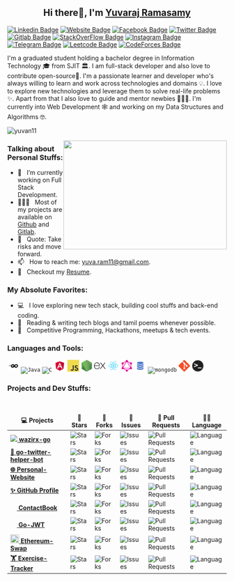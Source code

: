 ### <h2 align="center">Hi there👋, I'm [Yuvaraj Ramasamy](https://github.com/yuvan11/)</h2> 
[![Linkedin Badge](https://img.shields.io/badge/-LinkedIn-0e76a8?style=flat-square&logo=Linkedin&logoColor=white)](https://linkedin.com/in/yuvan11/)
[![Website Badge](https://img.shields.io/badge/Website-3b5998?style=flat-square&logo=google-chrome&logoColor=white)](https://yuvan11.github.io/personal_website/)
[![Facebook Badge](https://img.shields.io/badge/FaceBook-3b5998?style=flat-square&logo=Facebook&logoColor=white)](https://www.facebook.com/people/Yuvaraj/100004464395583/)
[![Twitter Badge](https://img.shields.io/badge/Twitter-3b5998?style=flat-square&logo=Twitter&logoColor=white)](https://mobile.twitter.com/yuvaraj_11_/)
[![Gitlab Badge](https://img.shields.io/badge/-Gitlab-00acee?style=flat-square&logo=GitLab&logoColor=white)](https://gitlab.com/yuvan11)
[![StackOverFlow Badge](https://img.shields.io/badge/-StackOverFlow-00acee?style=flat-square&logo=StackOverFlow&logoColor=white)](https://stackoverflow.com/users/13635342/yuvaraj)
[![Instagram Badge](https://img.shields.io/badge/-Instagram-e4405f?style=flat-square&logo=Instagram&logoColor=white)](https://www.instagram.com/yuvarajr11/)
[![Telegram Badge](https://img.shields.io/badge/-Telegram-0088cc?style=flat-square&logo=Telegram&logoColor=white)](https://t.me/explorer_11/)
[![Leetcode Badge](https://img.shields.io/badge/-LeetCode-00aceee?style=flat-square&logo=Leetcode&logoColor=yellow)](https://leetcode.com/yuvan11/)
[![CodeForces Badge](https://img.shields.io/badge/-CodeForces-00acee?style=flat-square&logo=CodeForces&logoColor=white)](https://codeforces.com/profile/yuvaraj_11)









I'm a graduated student holding a bachelor degree in Information Technology 🎓 from SJIT 🏛. I am full-stack developer and also love to contribute open-source🎯. I'm a passionate learner and developer who's always willing to learn and work across technologies and domains 💡. I love to explore new technologies and leverage them to solve real-life problems ✨. Apart from that I also love to guide and mentor newbies 👨🏻‍💻. I'm currently into Web Development 🕸️ and working on my Data Structures and Algorithms 🤓.

<p align="left"> <img src="https://komarev.com/ghpvc/?username=yuvan11&label=Profile%20views&color=0e75b6&style=flat" alt="yuvan11" /> </p>

<img align="right" height="250" width="375" alt="" src="https://user-images.githubusercontent.com/49576526/120935863-64452280-c722-11eb-86c8-d6d75e3a43de.png" />

### Talking about Personal Stuffs:

- 🚀 &nbsp; I’m currently working on Full Stack Development.
- 👨🏻‍💻 &nbsp; Most of my projects are available on [Github](https://github.com/yuvan11) and [Gitlab](https://gitlab.com/yuvan11).
- 👾 &nbsp; Quote: Take risks and move forward.
- 📫 &nbsp; How to reach me: yuva.ram11@gmail.com.
- 📝 &nbsp; Checkout my [Resume](https://drive.google.com/file/d/1XTJvEBMH-ISIfy6aBseEzgA8RIED2rea/view?usp=sharing).

### My Absolute Favorites:

- 💻 &nbsp; I love exploring new tech stack, building cool stuffs and back-end coding.
- 📰 &nbsp; Reading & writing tech blogs and tamil poems whenever possible.
- 🍕 &nbsp; Competitive Programming, Hackathons, meetups & tech events.

### Languages and Tools:

<code><img height="27" src="https://raw.githubusercontent.com/github/explore/80688e429a7d4ef2fca1e82350fe8e3517d3494d/topics/go/go.png" alt="go"></code>
<code><img height="27" src="https://user-images.githubusercontent.com/49576526/120936503-bb98c200-c725-11eb-8278-a1447c76d241.png" alt="Java"></code>
<code><img height="27" src="https://user-images.githubusercontent.com/49576526/120936593-35c94680-c726-11eb-98d7-fac03f681f7a.png" alt="C"></code>
<code><img height="27" src="https://raw.githubusercontent.com/github/explore/80688e429a7d4ef2fca1e82350fe8e3517d3494d/topics/angular/angular.png" alt="Angular"></code>
<code><img height="27" src="https://raw.githubusercontent.com/github/explore/80688e429a7d4ef2fca1e82350fe8e3517d3494d/topics/javascript/javascript.png" alt="javascript"></code>
<code><img height="27" src="https://raw.githubusercontent.com/github/explore/80688e429a7d4ef2fca1e82350fe8e3517d3494d/topics/nodejs/nodejs.png" alt="nodejs"></code>
<code><img height="27" src="https://raw.githubusercontent.com/devicons/devicon/master/icons/express/express-original.svg" alt="expressjs"></code>
<code><img height="27" src="https://raw.githubusercontent.com/github/explore/80688e429a7d4ef2fca1e82350fe8e3517d3494d/topics/react/react.png" alt="react"></code>
<code><img height="27" src="https://raw.githubusercontent.com/github/explore/80688e429a7d4ef2fca1e82350fe8e3517d3494d/topics/graphql/graphql.png" alt="graphql"></code>
<code><img height="27" src="https://raw.githubusercontent.com/github/explore/80688e429a7d4ef2fca1e82350fe8e3517d3494d/topics/sql/sql.png" alt="sql"></code>
<code><img height="27" src="https://encrypted-tbn0.gstatic.com/images?q=tbn%3AANd9GcSTTzPAw-55ssm1Im594xYZ9eRQu2JylrkYLg&usqp=CAU" alt="mongodb"></code>
<code><img height="27" src="https://raw.githubusercontent.com/devicons/devicon/master/icons/git/git-original.svg" alt="git"></code>
<code><img height="27" src="https://raw.githubusercontent.com/github/explore/80688e429a7d4ef2fca1e82350fe8e3517d3494d/topics/terminal/terminal.png" alt="terminal">
</code>

### Projects and Dev Stuffs:

<!-- <details>	
  <summary><b>⚡ Github Stats</b></summary>

  <br />
  <img height="180em" src="https://github-readme-stats.vercel.app/api?username=yuvan11&show_icons=true&hide_border=true&&count_private=true&include_all_commits=true" />

</details>

<details>	
  <summary><b>☄️ Github Streaks</b></summary>

  <br />
  <img height="180em" src="https://github-readme-streak-stats.herokuapp.com?user=yuvan11&hide_border=true" />
</details> -->


<!--   <summary><b>🚀 Major Projects</b></summary> -->

  <br />
  <table>
    <thead align="center">
      <tr border: none;>
        <td><b>💻 Projects</b></td>
        <td><b>🌟 Stars</b></td>
        <td><b>🍴 Forks</b></td>
        <td><b>🐛 Issues</b></td>
        <td><b>🔔 Pull Requests</b></td>
        <td><b>👨‍💻 Language</b></td>
      </tr>
    </thead>
    <tbody>
	        <tr>
	   <td><a href="https://github.com/yuvan11/wazirx-go"><b> 
	<img  src="https://user-images.githubusercontent.com/49576526/159121117-411241bb-5128-468d-aeef-bee74aff23cd.svg" height="25"> wazirx-go</b></a>
	</td>
        <td><img alt="Stars" src="https://img.shields.io/github/stars/yuvan11/wazirx-go?style=flat-square&labelColor=343b41"/></td>
        <td><img alt="Forks" src="https://img.shields.io/github/forks/yuvan11/wazirx-go?style=flat-square&labelColor=343b41"/></td>
        <td><img alt="Issues" src="https://img.shields.io/github/issues/yuvan11/wazirx-go?style=flat-square"/></td>
        <td><img alt="Pull Requests" src="https://img.shields.io/github/issues-pr/yuvan11/wazirx-go?style=flat-square"/></td>
        <td><img alt="Language" src="https://img.shields.io/github/languages/top/yuvan11/wazirx-go?label=go&style=flat-square"/></td> 
      </tr>
	     <tr>
	      <td><a href="https://github.com/yuvan11/go-twitter-helper-bot"><b>🤖 go-twitter-helper-bot</b></a></td>
        <td><img alt="Stars" src="https://img.shields.io/github/stars/yuvan11/go-twitter-helper-bot?style=flat-square&labelColor=343b41"/></td>
        <td><img alt="Forks" src="https://img.shields.io/github/forks/yuvan11/go-twitter-helper-bot?style=flat-square&labelColor=343b41"/></td>
        <td><img alt="Issues" src="https://img.shields.io/github/issues/yuvan11/go-twitter-helper-bot?style=flat-square"/></td>
        <td><img alt="Pull Requests" src="https://img.shields.io/github/issues-pr/yuvan11/go-twitter-helper-bot?style=flat-square"/></td>
        <td><img alt="Language" src="https://img.shields.io/github/languages/top/yuvan11/go-twitter-helper-bot?label=go&style=flat-square"/></td> 
      </tr>
	     <tr>
	      <td><a href="https://github.com/yuvan11/personal_website"><b>🌐 Personal-Website</b></a></td>
        <td><img alt="Stars" src="https://img.shields.io/github/stars/yuvan11/personal_website?style=flat-square&labelColor=343b41"/></td>
        <td><img alt="Forks" src="https://img.shields.io/github/forks/yuvan11/personal_website?style=flat-square&labelColor=343b41"/></td>
        <td><img alt="Issues" src="https://img.shields.io/github/issues/yuvan11/personal_website?style=flat-square"/></td>
        <td><img alt="Pull Requests" src="https://img.shields.io/github/issues-pr/yuvan11/personal_website?style=flat-square"/></td>
        <td><img alt="Language" src="https://img.shields.io/github/languages/top/yuvan11/personal_website?label=javascript&style=flat-square"/></td> 
      </tr>
	     <tr>
	      <td><a href="https://github.com/yuvan11/yuvan11"><b>✨ GitHub Profile</b></a></td>
        <td><img alt="Stars" src="https://img.shields.io/github/stars/yuvan11/yuvan11?style=flat-square&labelColor=343b41"/></td>
        <td><img alt="Forks" src="https://img.shields.io/github/forks/yuvan11/yuvan11?style=flat-square&labelColor=343b41"/></td>
        <td><img alt="Issues" src="https://img.shields.io/github/issues/yuvan11/yuvan11?style=flat-square"/></td>
        <td><img alt="Pull Requests" src="https://img.shields.io/github/issues-pr/yuvan11/yuvan11?style=flat-square"/></td>
     	 <td><img alt="Language" src="https://img.shields.io/badge/markdown-100%25-blue?style=flat-square"/></td> 
      </tr>
      <tr>
	      <td><a href="https://github.com/yuvan11/ContactsBook"><b><img src="https://emojis.slackmojis.com/emojis/images/1622514800/42609/bookmark.png?1622514800" height="15" width="15"> ContactBook</b></a></td>
        <td><img alt="Stars" src="https://img.shields.io/github/stars/yuvan11/ContactsBook?style=flat-square&labelColor=343b41"/></td>
        <td><img alt="Forks" src="https://img.shields.io/github/forks/yuvan11/ContactsBook?style=flat-square&labelColor=343b41"/></td>
        <td><img alt="Issues" src="https://img.shields.io/github/issues/yuvan11/ContactsBook?style=flat-square"/></td>
        <td><img alt="Pull Requests" src="https://img.shields.io/github/issues-pr/yuvan11/ContactsBook?style=flat-square"/></td>
        <td><img alt="Language" src="https://img.shields.io/github/languages/top/yuvan11/ContactsBook?style=flat-square"/></td>
      </tr>
      <tr>
	      <td><a href="https://github.com/yuvan11/go-jwt"><b><img src="https://emojis.slackmojis.com/emojis/images/1506281744/2943/jwt.png?1506281744" height="15" width="15"> Go-JWT</b></a></td>
        <td><img alt="Stars" src="https://img.shields.io/github/stars/yuvan11/go-jwt?style=flat-square&labelColor=343b41"/></td>
        <td><img alt="Forks" src="https://img.shields.io/github/forks/yuvan11/go-jwt?style=flat-square&labelColor=343b41"/></td>
        <td><img alt="Issues" src="https://img.shields.io/github/issues/yuvan11/go-jwt?style=flat-square"/></td>
        <td><img alt="Pull Requests" src="https://img.shields.io/github/issues-pr/yuvan11/go-jwt?style=flat-square"/></td>
        <td><img alt="Language" src="https://img.shields.io/github/languages/top/yuvan11/go-jwt?style=flat-square"/></td>
      </tr>
      <tr>
	      <td><a href="https://github.com/yuvan11/Ethereum-Swap"><b> <img src="https://user-images.githubusercontent.com/49576526/120935033-85a40f80-c71e-11eb-986e-6a1b3b1a778f.png" height="20" width="20"> Ethereum-Swap</b></a></td>
        <td><img alt="Stars" src="https://img.shields.io/github/stars/yuvan11/Ethereum-Swap?style=flat-square&labelColor=343b41"/></td>
        <td><img alt="Forks" src="https://img.shields.io/github/forks/yuvan11/Ethereum-Swap?style=flat-square&labelColor=343b41"/></td>
        <td><img alt="Issues" src="https://img.shields.io/github/issues/yuvan11/Ethereum-Swap?style=flat-square"/></td>
        <td><img alt="Pull Requests" src="https://img.shields.io/github/issues-pr/yuvan11/Ethereum-Swap?style=flat-square"/></td>
        <td><img alt="Language" src="https://img.shields.io/github/languages/top/yuvan11/Ethereum-Swap?label=javascrip&style=flat-square"/></td> 
      </tr>
        <tr>
	      <td><a href="https://github.com/yuvan11/exercise-tracker"><b>🏋️ Exercise-Tracker</b></a></td>
        <td><img alt="Stars" src="https://img.shields.io/github/stars/yuvan11/exercise-tracker?style=flat-square&labelColor=343b41"/></td>
        <td><img alt="Forks" src="https://img.shields.io/github/forks/yuvan11/exercise-tracker?style=flat-square&labelColor=343b41"/></td>
        <td><img alt="Issues" src="https://img.shields.io/github/issues/yuvan11/exercise-tracker?style=flat-square"/></td>
        <td><img alt="Pull Requests" src="https://img.shields.io/github/issues-pr/yuvan11/exercise-tracker?style=flat-square"/></td>
        <td><img alt="Language" src="https://img.shields.io/github/languages/top/yuvan11/exercise-tracker?label=javascript&style=flat-square"/></td> 
      </tr>
    </tbody>
  </table>
  <br />
